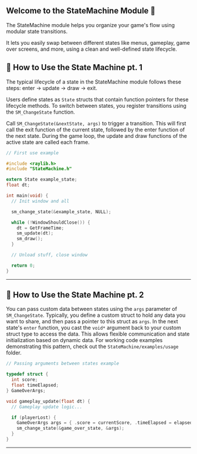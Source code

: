 ## Welcome to the StateMachine Module 🤖

The StateMachine module helps you organize your game's flow using modular state transitions.

It lets you easily swap between different states like menus, gameplay, game over screens, and more, using a clean and well-defined state lifecycle.

## 🧩 How to Use the State Machine pt. 1

The typical lifecycle of a state in the StateMachine module follows these steps: enter → update → draw → exit.

Users define states as `State` structs that contain function pointers for these lifecycle methods. To switch between states, you register transitions using the `SM_ChangeState` function.

Call `SM_ChangeState(&nextState, args)` to trigger a transition. This will first call the exit function of the current state, followed by the enter function of the next state. During the game loop, the update and draw functions of the active state are called each frame.

```C
// First use example

#include <raylib.h>
#include "StateMachine.h"

extern State example_state;
float dt;

int main(void) {
  // Init window and all

  sm_change_state(&example_state, NULL);

  while (!WindowShouldClose()) {
    dt = GetFrameTime;
    sm_update(dt);
    sm_draw();
  }

  // Unload stuff, close window

  return 0;
}
```

---

## 🧩 How to Use the State Machine pt. 2

You can pass custom data between states using the `args` parameter of `SM_ChangeState`. Typically, you define a custom struct to hold any data you want to share, and then pass a pointer to this struct as `args`. In the next state's `enter` function, you cast the `void*` argument back to your custom struct type to access the data. This allows flexible communication and state initialization based on dynamic data. For working code examples demonstrating this pattern, check out the `StateMachine/examples/usage` folder.

```C
// Passing arguments between states example

typedef struct {
  int score;
  float timeElapsed;
} GameOverArgs;

void gameplay_update(float dt) {
  // Gameplay update logic...

  if (playerLost) {
    GameOverArgs args = { .score = currentScore, .timeElapsed = elapsedTime };
    sm_change_state(&game_over_state, &args);
  }
}
```

---
